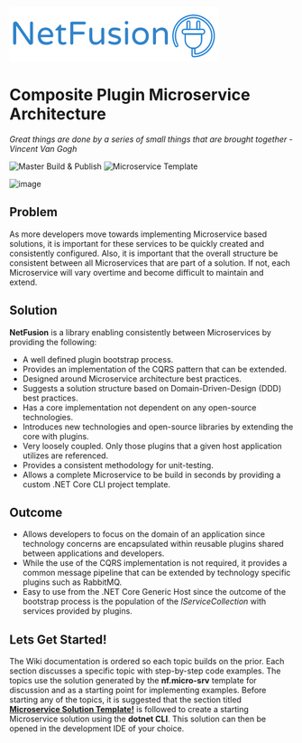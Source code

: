 ![image](./img/netfusionlogo.png)

# Composite Plugin Microservice Architecture

*Great things are done by a series of small things that are brought together* - *Vincent Van Gogh*

![Master Build & Publish](https://github.com/grecosoft/NetFusion/workflows/Master%20Build%20&%20Publish/badge.svg?branch=master)
![Microservice Template](https://github.com/grecosoft/NetFusion/workflows/Microservice%20Template/badge.svg)

![image](https://raw.githubusercontent.com/wiki/grecosoft/NetFusion/img/DotNetCore.png)

## Problem

As more developers move towards implementing Microservice based solutions, it is important for these services to be quickly created and consistently configured.  Also, it is important that the overall structure be consistent between all Microservices that are part of a solution.  If not, each Microservice will vary overtime and become difficult to maintain and extend.

## Solution

**NetFusion** is a library enabling consistently between Microservices by providing the following:

* A well defined plugin bootstrap process.
* Provides an implementation of the CQRS pattern that can be extended.
* Designed around Microservice architecture best practices.
* Suggests a solution structure based on Domain-Driven-Design (DDD) best practices.
* Has a core implementation not dependent on any open-source technologies.
* Introduces new technologies and open-source libraries by extending the core with plugins.
* Very loosely coupled. Only those plugins that a given host application utilizes are referenced.
* Provides a consistent methodology for unit-testing.
* Allows a complete Microservice to be build in seconds by providing a custom .NET Core CLI project template.

## Outcome

* Allows developers to focus on the domain of an application since technology concerns are encapsulated within reusable plugins shared between applications and developers.
* While the use of the CQRS implementation is not required, it provides a common message pipeline that can be extended by technology specific plugins such as RabbitMQ.
* Easy to use from the .NET Core Generic Host since the outcome of the bootstrap process is the population of the *IServiceCollection* with services provided by plugins.

## Lets Get Started!

The Wiki documentation is ordered so each topic builds on the prior.  Each section discusses a specific topic with step-by-step code examples.  The topics use the solution generated by the **nf.micro-srv** template for discussion and as a starting point for implementing examples.   Before starting any of the topics, it is suggested that the section titled **[Microservice Solution Template!](./microservice.solution.template)** is followed to create a starting Microservice solution using the **dotnet CLI**.  This solution can then be opened in the development IDE of your choice.
